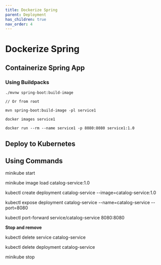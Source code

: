```yaml
---
title: Dockerize Spring
parent: Deployment
has_children: true
nav_order: 4
---
```


# Dockerize Spring
## Containerize Spring App
### Using Buildpacks
```console
./mvnw spring-boot:build-image

// Or from root

mvn spring-boot:build-image -pl service1

docker images service1

docker run --rm --name service1 -p 8080:8080 service1:1.0
```
## Deploy to Kubernetes
## Using Commands
minikube start

minikube image load catalog-service:1.0

kubectl create deployment catalog-service --image=catalog-service:1.0

kubectl expose deployment catalog-service --name=catalog-service --port=8080 

kubectl port-forward service/catalog-service 8080:8080

**Stop and remove**

kubectl delete service catalog-service

kubectl delete deployment catalog-service

minikube stop